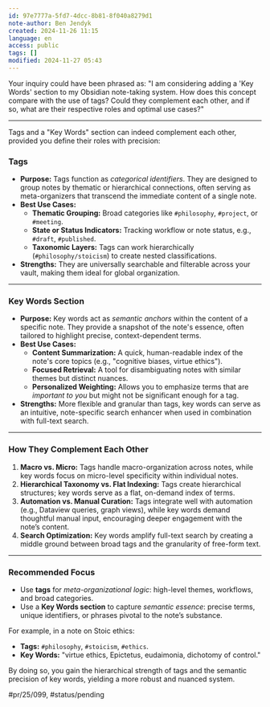 ```yaml
---
id: 97e7777a-5fd7-4dcc-8b81-8f040a8279d1
note-author: Ben Jendyk
created: 2024-11-26 11:15
language: en
access: public
tags: []
modified: 2024-11-27 05:43
---
```


Your inquiry could have been phrased as: "I am considering adding a 'Key Words' section to my Obsidian note-taking system. How does this concept compare with the use of tags? Could they complement each other, and if so, what are their respective roles and optimal use cases?"

---

Tags and a "Key Words" section can indeed complement each other, provided you define their roles with precision:

### **Tags**

- **Purpose:** Tags function as *categorical identifiers*. They are designed to group notes by thematic or hierarchical connections, often serving as meta-organizers that transcend the immediate content of a single note.
- **Best Use Cases:**
  - **Thematic Grouping:** Broad categories like `#philosophy`, `#project`, or `#meeting`.
  - **State or Status Indicators:** Tracking workflow or note status, e.g., `#draft`, `#published`.
  - **Taxonomic Layers:** Tags can work hierarchically (`#philosophy/stoicism`) to create nested classifications.
- **Strengths:** They are universally searchable and filterable across your vault, making them ideal for global organization.

---

### **Key Words Section**

- **Purpose:** Key words act as *semantic anchors* within the content of a specific note. They provide a snapshot of the note's essence, often tailored to highlight precise, context-dependent terms.
- **Best Use Cases:**
  - **Content Summarization:** A quick, human-readable index of the note's core topics (e.g., "cognitive biases, virtue ethics").
  - **Focused Retrieval:** A tool for disambiguating notes with similar themes but distinct nuances.
  - **Personalized Weighting:** Allows you to emphasize terms that are *important to you* but might not be significant enough for a tag.
- **Strengths:** More flexible and granular than tags, key words can serve as an intuitive, note-specific search enhancer when used in combination with full-text search.

---

### **How They Complement Each Other**

1. **Macro vs. Micro:** Tags handle macro-organization across notes, while key words focus on micro-level specificity within individual notes.
2. **Hierarchical Taxonomy vs. Flat Indexing:** Tags create hierarchical structures; key words serve as a flat, on-demand index of terms.
3. **Automation vs. Manual Curation:** Tags integrate well with automation (e.g., Dataview queries, graph views), while key words demand thoughtful manual input, encouraging deeper engagement with the note’s content.
4. **Search Optimization:** Key words amplify full-text search by creating a middle ground between broad tags and the granularity of free-form text.

---

### **Recommended Focus**

- Use **tags** for *meta-organizational logic*: high-level themes, workflows, and broad categories.
- Use a **Key Words section** to capture *semantic essence*: precise terms, unique identifiers, or phrases pivotal to the note’s substance.

For example, in a note on Stoic ethics:
- **Tags:** `#philosophy`, `#stoicism`, `#ethics`.
- **Key Words:** "virtue ethics, Epictetus, eudaimonia, dichotomy of control."

By doing so, you gain the hierarchical strength of tags and the semantic precision of key words, yielding a more robust and nuanced system.


#pr/25/099, #status/pending